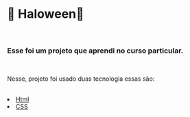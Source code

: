 <h1>🎃 Haloween🎃 </h1>
<br>
<h3>Esse foi um projeto que aprendi no curso particular.</h3>
<br>
<p>Nesse, projeto foi usado duas tecnologia essas são:</p>
<br>
<u>
  <li>Html</li>
  <li>CSS</li>
</u>
